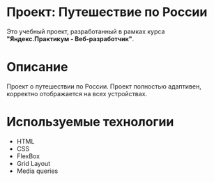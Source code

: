 # Проект: Путешествие по России

Это учебный проект, разработанный в рамках курса **"Яндекс.Практикум - Веб-разработчик"**.

# Описание
Проект о путешествии по России. Проект полностью адаптивен, корректно отображается на всех устройствах.



# Используемые технологии

- HTML
- CSS
- FlexBox
- Grid Layout
- Media queries
